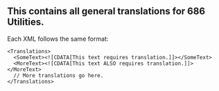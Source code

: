 ## This contains all general translations for 686 Utilities.
Each XML follows the same format:
```
<Translations>
  <SomeText><![CDATA[This text requires translation.]]></SomeText>
  <MoreText><![CDATA[This text ALSO requires translation.]]></MoreText>
  // More translations go here.
</Translations>
```
